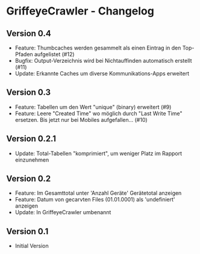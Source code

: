 # GriffeyeCrawler - Changelog

## Version 0.4
- Feature: Thumbcaches werden gesammelt als einen Eintrag in den Top-Pfaden aufgelistet (#12)
- Bugfix: Output-Verzeichnis wird bei Nichtauffinden automatisch erstellt (#11)
- Update: Erkannte Caches um diverse Kommunikations-Apps erweitert
 
## Version 0.3
- Feature: Tabellen um den Wert "unique" (binary) erweitert (#9)
- Feature: Leere "Created Time" wo möglich durch "Last Write Time" ersetzen. Bis jetzt nur bei Mobiles aufgefallen... (#10)
 
## Version 0.2.1
- Update: Total-Tabellen "komprimiert", um weniger Platz im Rapport einzunehmen

## Version 0.2
- Feature: Im Gesamttotal unter 'Anzahl Geräte' Gerätetotal anzeigen
- Feature: Datum von gecarvten Files (01.01.0001) als 'undefiniert' anzeigen
- Update: In GriffeyeCrawler umbenannt

## Version 0.1
- Initial Version
